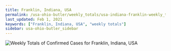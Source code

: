 ```yaml
---
title: Franklin, Indiana, USA
permalink: /usa-ohio-butler/weekly_totals/usa-indiana-franklin-weekly_totals.html
last_updated: Feb 1, 2021
keywords: ["Franklin, Indiana, USA", "weekly totals"]
sidebar: usa-ohio-butler_sidebar
---
```


![Weekly Totals of Confirmed Cases for Franklin, Indiana, USA](/covid_tracker/images/graphs/usa-indiana-franklin-weekly_totals_graph.png)
